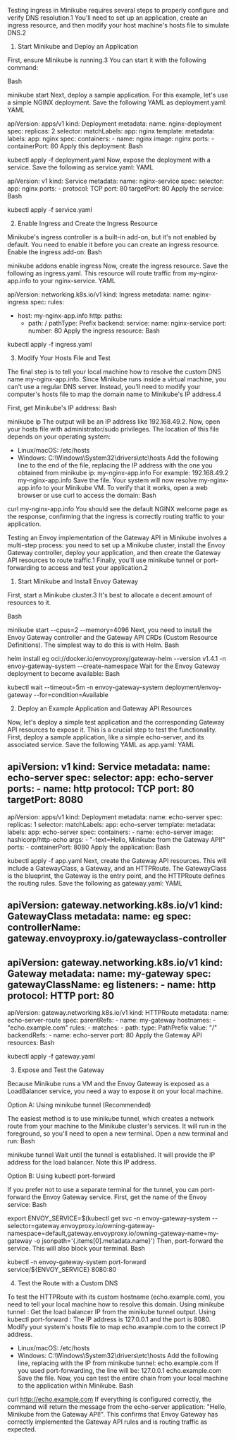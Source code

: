 Testing ingress in Minikube requires several steps to properly configure and verify DNS resolution.1 You'll need to set up an application, create an ingress resource, and then modify your host machine's hosts file to simulate DNS.2




1. Start Minikube and Deploy an Application

First, ensure Minikube is running.3 You can start it with the following command:


Bash



minikube start
Next, deploy a sample application. For this example, let's use a simple NGINX deployment. Save the following YAML as deployment.yaml:
YAML



apiVersion: apps/v1
kind: Deployment
metadata:
  name: nginx-deployment
spec:
  replicas: 2
  selector:
    matchLabels:
      app: nginx
  template:
    metadata:
      labels:
        app: nginx
    spec:
      containers:
      - name: nginx
        image: nginx
        ports:
        - containerPort: 80
Apply this deployment:
Bash



kubectl apply -f deployment.yaml
Now, expose the deployment with a service. Save the following as service.yaml:
YAML



apiVersion: v1
kind: Service
metadata:
  name: nginx-service
spec:
  selector:
    app: nginx
  ports:
    - protocol: TCP
      port: 80
      targetPort: 80
Apply the service:
Bash



kubectl apply -f service.yaml


2. Enable Ingress and Create the Ingress Resource

Minikube's ingress controller is a built-in add-on, but it's not enabled by default. You need to enable it before you can create an ingress resource.
Enable the ingress add-on:
Bash



minikube addons enable ingress
Now, create the ingress resource. Save the following as ingress.yaml. This resource will route traffic from my-nginx-app.info to your nginx-service.
YAML



apiVersion: networking.k8s.io/v1
kind: Ingress
metadata:
  name: nginx-ingress
spec:
  rules:
  - host: my-nginx-app.info
    http:
      paths:
      - path: /
        pathType: Prefix
        backend:
          service:
            name: nginx-service
            port:
              number: 80
Apply the ingress resource:
Bash



kubectl apply -f ingress.yaml


3. Modify Your Hosts File and Test

The final step is to tell your local machine how to resolve the custom DNS name my-nginx-app.info. Since Minikube runs inside a virtual machine, you can't use a regular DNS server. Instead, you'll need to modify your computer's hosts file to map the domain name to Minikube's IP address.4


First, get Minikube's IP address:
Bash



minikube ip
The output will be an IP address like 192.168.49.2.
Now, open your hosts file with administrator/sudo privileges. The location of this file depends on your operating system:
* Linux/macOS: /etc/hosts
* Windows: C:\Windows\System32\drivers\etc\hosts
Add the following line to the end of the file, replacing the IP address with the one you obtained from minikube ip:
<minikube-ip> my-nginx-app.info
For example:
192.168.49.2 my-nginx-app.info
Save the file. Your system will now resolve my-nginx-app.info to your Minikube VM.
To verify that it works, open a web browser or use curl to access the domain:
Bash



curl my-nginx-app.info
You should see the default NGINX welcome page as the response, confirming that the ingress is correctly routing traffic to your application.


Testing an Envoy implementation of the Gateway API in Minikube involves a multi-step process: you need to set up a Minikube cluster, install the Envoy Gateway controller, deploy your application, and then create the Gateway API resources to route traffic.1 Finally, you'll use minikube tunnel or port-forwarding to access and test your application.2




1. Start Minikube and Install Envoy Gateway

First, start a Minikube cluster.3 It's best to allocate a decent amount of resources to it.


Bash



minikube start --cpus=2 --memory=4096
Next, you need to install the Envoy Gateway controller and the Gateway API CRDs (Custom Resource Definitions). The simplest way to do this is with Helm.
Bash



helm install eg oci://docker.io/envoyproxy/gateway-helm --version v1.4.1 -n envoy-gateway-system --create-namespace
Wait for the Envoy Gateway deployment to become available:
Bash




kubectl wait --timeout=5m -n envoy-gateway-system deployment/envoy-gateway --for=condition=Available


2. Deploy an Example Application and Gateway API Resources

Now, let's deploy a simple test application and the corresponding Gateway API resources to expose it. This is a crucial step to test the functionality.
First, deploy a sample application, like a simple echo-server, and its associated service. Save the following YAML as app.yaml:
YAML



apiVersion: v1
kind: Service
metadata:
  name: echo-server
spec:
  selector:
    app: echo-server
  ports:
    - name: http
      protocol: TCP
      port: 80
      targetPort: 8080
---
apiVersion: apps/v1
kind: Deployment
metadata:
  name: echo-server
spec:
  replicas: 1
  selector:
    matchLabels:
      app: echo-server
  template:
    metadata:
      labels:
        app: echo-server
    spec:
      containers:
        - name: echo-server
          image: hashicorp/http-echo
          args:
            - "-text=Hello, Minikube from the Gateway API!"
          ports:
            - containerPort: 8080
Apply the application:
Bash



kubectl apply -f app.yaml
Next, create the Gateway API resources. This will include a GatewayClass, a Gateway, and an HTTPRoute. The GatewayClass is the blueprint, the Gateway is the entry point, and the HTTPRoute defines the routing rules. Save the following as gateway.yaml:
YAML



apiVersion: gateway.networking.k8s.io/v1
kind: GatewayClass
metadata:
  name: eg
spec:
  controllerName: gateway.envoyproxy.io/gatewayclass-controller
---
apiVersion: gateway.networking.k8s.io/v1
kind: Gateway
metadata:
  name: my-gateway
spec:
  gatewayClassName: eg
  listeners:
    - name: http
      protocol: HTTP
      port: 80
---
apiVersion: gateway.networking.k8s.io/v1
kind: HTTPRoute
metadata:
  name: echo-server-route
spec:
  parentRefs:
    - name: my-gateway
  hostnames:
    - "echo.example.com"
  rules:
    - matches:
        - path:
            type: PathPrefix
            value: "/"
      backendRefs:
        - name: echo-server
          port: 80
Apply the Gateway API resources:
Bash



kubectl apply -f gateway.yaml


3. Expose and Test the Gateway

Because Minikube runs a VM and the Envoy Gateway is exposed as a LoadBalancer service, you need a way to expose it on your local machine.

Option A: Using minikube tunnel (Recommended)

The easiest method is to use minikube tunnel, which creates a network route from your machine to the Minikube cluster's services. It will run in the foreground, so you'll need to open a new terminal.
Open a new terminal and run:
Bash



minikube tunnel
Wait until the tunnel is established. It will provide the IP address for the load balancer. Note this IP address.

Option B: Using kubectl port-forward

If you prefer not to use a separate terminal for the tunnel, you can port-forward the Envoy Gateway service.
First, get the name of the Envoy service:
Bash



export ENVOY_SERVICE=$(kubectl get svc -n envoy-gateway-system --selector=gateway.envoyproxy.io/owning-gateway-namespace=default,gateway.envoyproxy.io/owning-gateway-name=my-gateway -o jsonpath='{.items[0].metadata.name}')
Then, port-forward the service. This will also block your terminal.
Bash



kubectl -n envoy-gateway-system port-forward service/${ENVOY_SERVICE} 8080:80


4. Test the Route with a Custom DNS

To test the HTTPRoute with its custom hostname (echo.example.com), you need to tell your local machine how to resolve this domain.
Using minikube tunnel
: Get the load balancer IP from the minikube tunnel output.
Using kubectl port-forward
: The IP address is 127.0.0.1 and the port is 8080.
Modify your system's hosts file to map echo.example.com to the correct IP address.
* Linux/macOS: /etc/hosts
* Windows: C:\Windows\System32\drivers\etc\hosts
Add the following line, replacing <load-balancer-ip> with the IP from minikube tunnel:
<load-balancer-ip> echo.example.com
If you used port-forwarding, the line will be:
127.0.0.1 echo.example.com
Save the file.
Now, you can test the entire chain from your local machine to the application within Minikube.
Bash



curl http://echo.example.com
If everything is configured correctly, the command will return the message from the echo-server application: "Hello, Minikube from the Gateway API!". This confirms that Envoy Gateway has correctly implemented the Gateway API rules and is routing traffic as expected.